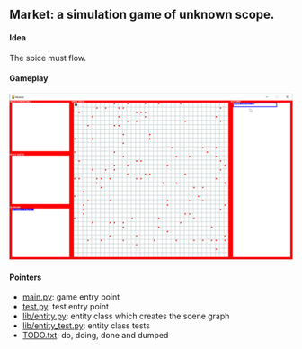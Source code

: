 ## Market: a simulation game of unknown scope.

#### Idea

The spice must flow.

#### Gameplay

![Market Gameplay as of October 2023](doc/screenshots/2023_10_14-progress.gif)

#### Pointers

* [main.py](main.py): game entry point
* [test.py](test.py): test entry point
* [lib/entity.py](lib/entity.py): entity class which creates the scene graph
* [lib/entity_test.py](lib/entity_test.py): entity class tests
* [TODO.txt](TODO.txt): do, doing, done and dumped
